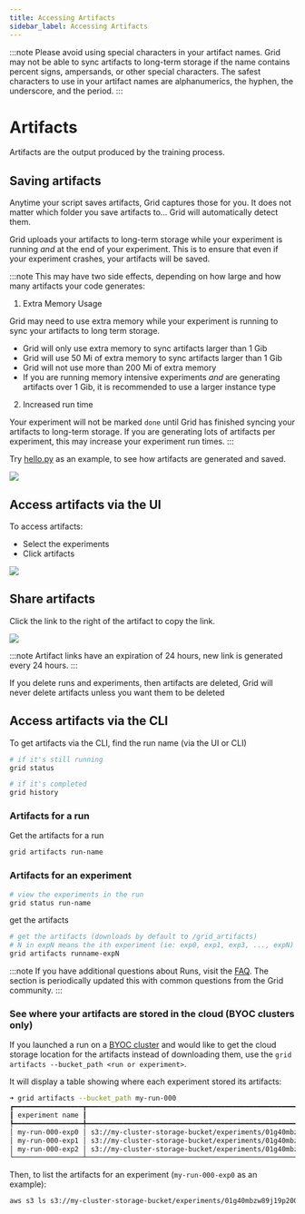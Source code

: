 ```yaml
---
title: Accessing Artifacts
sidebar_label: Accessing Artifacts
---
```


:::note
Please avoid using special characters in your artifact names. Grid may not be able to sync artifacts to long-term storage if the name contains percent signs, ampersands, or other special characters. The safest characters to use in your artifact names are alphanumerics, the hyphen, the underscore, and the period.
:::

# Artifacts
Artifacts are the output produced by the training process.

## Saving artifacts

Anytime your script saves artifacts, Grid captures those for you. It does not matter which folder you save artifacts to... Grid will automatically detect them.

Grid uploads your artifacts to long-term storage while your experiment is running *and* at the end of your experiment. This is to ensure that even if your experiment crashes, your artifacts will be saved.

:::note
This may have two side effects, depending on how large and how many artifacts your code generates:

1. Extra Memory Usage

Grid may need to use extra memory while your experiment is running to sync your artifacts to long term storage.
  - Grid will only use extra memory to sync artifacts larger than 1 Gib
  - Grid will use 50 Mi of extra memory to sync artifacts larger than 1 Gib
  - Grid will not use more than 200 Mi of extra memory
  - If you are running memory intensive experiments *and* are generating artifacts over 1 Gib, it is recommended to use a larger instance type

2. Increased run time

Your experiment will not be marked `done` until Grid has finished syncing your artifacts to long-term storage. If you are generating lots of artifacts per experiment, this may increase your experiment run times.
:::

Try [hello.py](https://github.com/williamFalcon/hello/blob/main/hello.py) as an example, to see how artifacts are generated and saved. 

![](/images/runs/runs-artifacts.png)

## Access artifacts via the UI

To access artifacts:

* Select the experiments
* Click artifacts

![](/images/runs/art.gif)

## Share artifacts

Click the link to the right of the artifact to copy the link.

![](/images/runs/sharing-artifacts.png)

:::note
Artifact links have an expiration of 24 hours, new link is generated every 24 hours.
:::

If you delete runs and experiments, then artifacts are deleted, Grid will never delete artifacts unless you want them to be deleted

## Access artifacts via the CLI

To get artifacts via the CLI, find the run name (via the UI or CLI)

```bash
# if it's still running
grid status

# if it's completed
grid history
```

### Artifacts for a run

Get the artifacts for a run

```bash
grid artifacts run-name
```

### Artifacts for an experiment

```bash
# view the experiments in the run
grid status run-name
```

get the artifacts

```bash
# get the artifacts (downloads by default to /grid_artifacts)
# N in expN means the ith experiment (ie: exp0, exp1, exp3, ..., expN)
grid artifacts runname-expN
```
:::note
If you have additional questions about Runs, visit the [FAQ](https://docs.grid.ai/features/runs/faq). The section is periodically updated this with common questions from the Grid community.
:::


### See where your artifacts are stored in the cloud (BYOC clusters only)

If you launched a run on a [BYOC cluster](../../../platform/2_Custom%20Cloud%20Credentials/1_byoc.md)
and would like to get the cloud storage location for the artifacts instead of downloading them,
use the `grid artifacts --bucket_path <run or experiment>`.

It will display a table showing where each experiment stored its artifacts:
```bash
➜ grid artifacts --bucket_path my-run-000
┏━━━━━━━━━━━━━━━━━┳━━━━━━━━━━━━━━━━━━━━━━━━━━━━━━━━━━━━━━━━━━━━━━━━━━━━━━━━━━━━━━━━━━━━━━━━━━━━━━━━━━┓
┃ experiment name ┃                                                         bucket path to artifacts ┃
┡━━━━━━━━━━━━━━━━━╇━━━━━━━━━━━━━━━━━━━━━━━━━━━━━━━━━━━━━━━━━━━━━━━━━━━━━━━━━━━━━━━━━━━━━━━━━━━━━━━━━━┩
│ my-run-000-exp0 │ s3://my-cluster-storage-bucket/experiments/01g40mbzw89j19p20000000000/artifacts/ │
│ my-run-000-exp1 │ s3://my-cluster-storage-bucket/experiments/01g40mbzw8arz3ds0000000001/artifacts/ │
│ my-run-000-exp2 │ s3://my-cluster-storage-bucket/experiments/01g40mbzw8g8xdtz0000000002/artifacts/ │
└─────────────────┴──────────────────────────────────────────────────────────────────────────────────┘
```

Then, to list the artifacts for an experiment (`my-run-000-exp0` as an example):
```bash
aws s3 ls s3://my-cluster-storage-bucket/experiments/01g40mbzw89j19p20000000000/artifacts/
```
